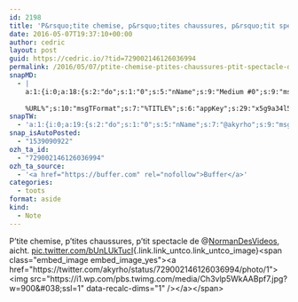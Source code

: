 ```yaml
---
id: 2198
title: 'P&rsquo;tite chemise, p&rsquo;tites chaussures, p&rsquo;tit spectacle de @NormanDesVideos, aicht. pic.twitter.com/bUnLUkTucI'
date: 2016-05-07T19:37:10+00:00
author: cedric
layout: post
guid: https://cedric.io/?tid=729002146126036994
permalink: /2016/05/07/ptite-chemise-ptites-chaussures-ptit-spectacle-de-normandesvideos-aicht-pic-twitter-com-bunluktuci/
snapMD:
  - |
    a:1:{i:0;a:18:{s:2:"do";s:1:"0";s:5:"nName";s:9:"Medium #0";s:9:"msgFormat";s:19:"%FULLTEXT%
    
    %URL%";s:10:"msgTFormat";s:7:"%TITLE%";s:6:"appKey";s:29:"x5g9a34l5z294i5y2q284e4g54454";s:6:"appSec";s:85:"d3h0a44e4s2b4i5u2r234m5f5b4v2l5q2a444h574347464a454x2w20374447494c484b4w2c464f5u2d4z2";s:8:"inclTags";s:1:"1";s:7:"fltrsOn";i:0;s:5:"fltrs";a:0:{}s:7:"proxyOn";i:0;s:7:"useSURL";i:0;s:1:"v";i:350;s:4:"publ";s:1:"0";s:11:"accessToken";s:65:"2353413aa5437433e5648ccf74a16119308317c52d1a24d8ed99f26add037528a";s:12:"appAppUserID";s:65:"104b21fd8da79171a6e7bf800d03b4b761204f242935e05d2d86850a6b1635f77";s:14:"appAppUserName";s:26:"Cédric Bousmanne (akyrho)";s:13:"appAppUserURL";s:26:"https://medium.com/@akyrho";s:7:"pubList";a:0:{}}}
snapTW:
  - 'a:1:{i:0;a:19:{s:2:"do";s:1:"0";s:5:"nName";s:7:"@akyrho";s:9:"msgFormat";s:26:"%TITLE%. %EXCERPT% - %URL%";s:6:"appKey";s:55:"x5g9a8325v2y475r3c4m48584n53446p423r3r5u3e356j5j3k4r2p3";s:6:"appSec";s:105:"d3h0a94o46415u594v3q5l5n5l4r4x474x4j484o473u4i5w2m4k494z2k344n306n5r3l5v2s554p4n3p3k45495c3z4v4d3m3u5w525";s:7:"fltrsOn";i:0;s:5:"fltrs";a:0:{}s:7:"proxyOn";i:0;s:7:"useSURL";i:0;s:1:"v";i:350;s:5:"twURL";s:25:"http://twitter.com/akyrho";s:11:"accessToken";s:50:"6678782-Eyg60SCeh7762DEIsYtTPD5GVeOuSN8ATMdF2Lpppe";s:14:"accessTokenSec";s:45:"PgGDCbcYLJnR5esZjY9ID72A33mUNCYnQwaQTBsojSJNa";s:5:"tw140";i:0;s:10:"riComments";s:1:"1";s:11:"riCommentsM";s:1:"1";s:12:"riCommentsAA";s:1:"1";s:8:"attchImg";s:1:"1";s:9:"wpImgSize";s:4:"full";}}'
snap_isAutoPosted:
  - "1539090922"
ozh_ta_id:
  - "729002146126036994"
ozh_ta_source:
  - '<a href="https://buffer.com" rel="nofollow">Buffer</a>'
categories:
  - toots
format: aside
kind:
  - Note
---
```

P&rsquo;tite chemise, p&rsquo;tites chaussures, p&rsquo;tit spectacle de <span class="username username_linked">@<a href="https://twitter.com/NormanDesVideos" title="NORMAN 🐑">NormanDesVideos</a></span>, aicht. [pic.twitter.com/bUnLUkTucI](https://twitter.com/akyrho/status/729002146126036994/photo/1 "https://twitter.com/akyrho/status/729002146126036994/photo/1"){.link.link_untco.link_untco_image}<span class="embed_image embed_image_yes"><a href="https://twitter.com/akyrho/status/729002146126036994/photo/1"><img src="https://i1.wp.com/pbs.twimg.com/media/Ch3vlp5WkAABpf7.jpg?w=900&#038;ssl=1" data-recalc-dims="1" /></a></span>
